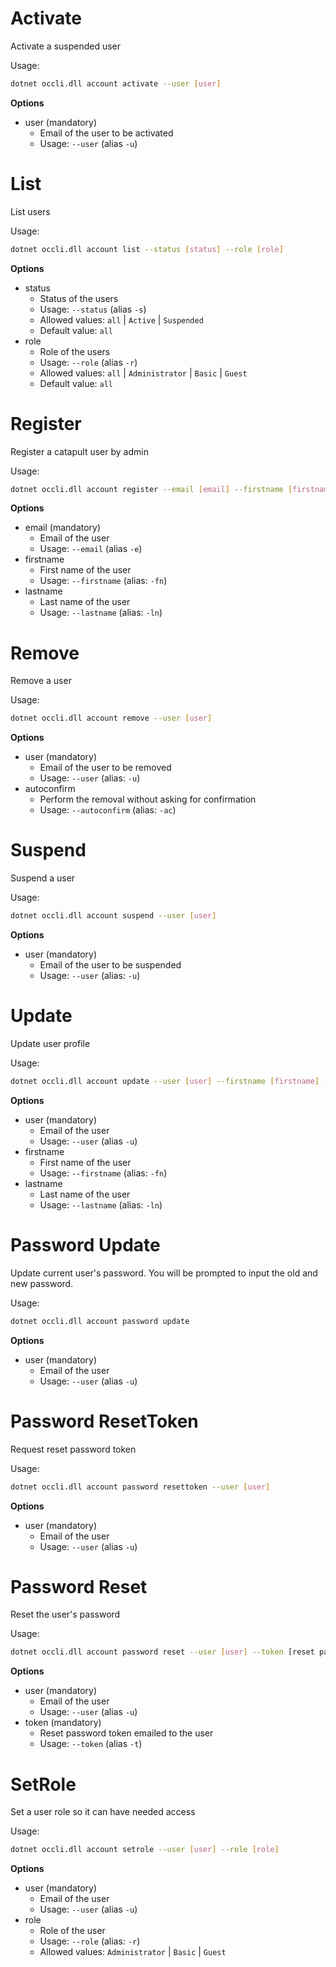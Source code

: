 # Activate

Activate a suspended user

Usage: 
```sh
dotnet occli.dll account activate --user [user]
```

**Options**
* user (mandatory)
    * Email of the user to be activated
    * Usage: `--user` (alias `-u`)
    
# List
List users

Usage: 
```sh
dotnet occli.dll account list --status [status] --role [role]
```

**Options**
* status
    * Status of the users
    * Usage: `--status` (alias `-s`)
    * Allowed values: `all` | `Active` | `Suspended`
    * Default value: `all`
* role
    * Role of the users
    * Usage: `--role` (alias `-r`)
    * Allowed values: `all` | `Administrator` | `Basic` | `Guest`
    * Default value: `all`

# Register
Register a catapult user by admin

Usage: 
```sh
dotnet occli.dll account register --email [email] --firstname [firstname] --lastname [lastname]
```

**Options**
* email (mandatory)
    * Email of the user
    * Usage: `--email` (alias `-e`)
* firstname
    * First name of the user
    * Usage: `--firstname` (alias: `-fn`)
* lastname
    * Last name of the user
    * Usage: `--lastname` (alias: `-ln`)

# Remove
Remove a user

Usage: 
```sh
dotnet occli.dll account remove --user [user]
```

**Options**
* user (mandatory)
    * Email of the user to be removed
    * Usage: `--user` (alias: `-u`)
* autoconfirm
    * Perform the removal without asking for confirmation
    * Usage: `--autoconfirm` (alias: `-ac`)

# Suspend
Suspend a user	

Usage: 
```sh
dotnet occli.dll account suspend --user [user]
```

**Options**
* user (mandatory)
    * Email of the user to be suspended
    * Usage: `--user` (alias: `-u`)

# Update
Update user profile

Usage: 
```sh
dotnet occli.dll account update --user [user] --firstname [firstname] --lastname [lastname]
```

**Options**
* user (mandatory)
    * Email of the user
    * Usage: `--user` (alias `-u`)
* firstname
    * First name of the user
    * Usage: `--firstname` (alias: `-fn`)
* lastname
    * Last name of the user
    * Usage: `--lastname` (alias: `-ln`)
    
# Password Update
Update current user's password. You will be prompted to input the old and new password.

Usage: 
```sh
dotnet occli.dll account password update
```
**Options**
* user (mandatory)
    * Email of the user
    * Usage: `--user` (alias `-u`)

# Password ResetToken
Request reset password token

Usage: 
```sh
dotnet occli.dll account password resettoken --user [user]
```
**Options**
* user (mandatory)
    * Email of the user
    * Usage: `--user` (alias `-u`)

# Password Reset
Reset the user's password

Usage: 
```sh
dotnet occli.dll account password reset --user [user] --token [reset password token]
```

**Options**
* user (mandatory)
    * Email of the user
    * Usage: `--user` (alias `-u`)
* token (mandatory)
    * Reset password token emailed to the user
    * Usage: `--token` (alias `-t`)
    
# SetRole
Set a user role so it can have needed access

Usage: 
```sh
dotnet occli.dll account setrole --user [user] --role [role]
```

**Options**
* user (mandatory)
    * Email of the user
    * Usage: `--user` (alias `-u`)
* role
    * Role of the user
    * Usage: `--role` (alias: `-r`)
    * Allowed values: `Administrator` | `Basic` | `Guest`